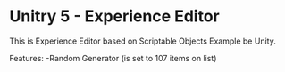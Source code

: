 # Unitry 5 - Experience Editor


This is Experience Editor based on Scriptable Objects Example be Unity.

Features:
-Random Generator (is set to 107 items on list)